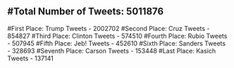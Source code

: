 #Total Number of Tweets: 5011876 
---
#First Place: Trump Tweets - 2002702
#Second Place: Cruz Tweets - 854827
#Third Place: Clinton Tweets - 574510
#Fourth Place: Rubio Tweets - 507945
#Fifth Place: Jeb! Tweets - 452610
#Sixth Place: Sanders Tweets - 328693
#Seventh Place: Carson Tweets - 153448
#Last Place: Kasich Tweets - 137141

